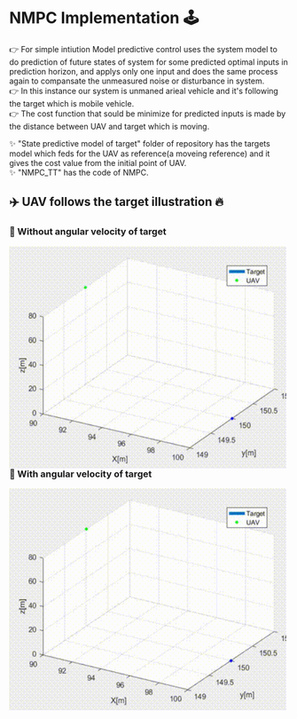 # NMPC Implementation 🕹️     

👉 For simple intiution Model predictive control uses the system model to do prediction of future states of system for some predicted optimal inputs in prediction horizon, and applys only one input and does the same process again to compansate the unmeasured noise or disturbance in system.      
👉 In this instance our system is unmaned arieal vehicle and it's following the target which is mobile vehicle.       
👉 The cost function that sould be minimize for predicted inputs is made by the distance between UAV and target which is moving.           

✨ "State predictive model of target" folder of repository has the targets model which feds for the UAV as reference(a moveing reference) and it gives the cost value from the initial point of UAV.      
✨ "NMPC_TT" has the code of NMPC.      

## ✈️ UAV follows the target illustration 🔥      

### 📌 Without angular velocity of target
<!--img height="40" width="40" src="https://github.com/devsonni/MPC-Implementation/blob/main/gif/Tracking1.gif"-->
<img align="left" height="400" width="500" src="https://github.com/devsonni/MPC-Implementation/blob/main/gif/Tracking1.gif">           


### 📌 With angular velocity of target             
<!--img height="40" width="40" src="https://github.com/devsonni/MPC-Implementation/blob/main/gif/Tracking5.gif"-->
<img align="left" height="400" width="500" src="https://github.com/devsonni/MPC-Implementation/blob/main/gif/Tracking5.gif"> 
